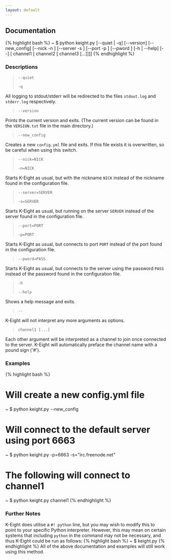 ```yaml
---
layout: default
---
```


## Documentation

{% highlight bash %}
~ $ python keight.py [--quiet | -q] [--version] [--new_config]
    [--nick -n <NICK>] [--server -s <SERVER>] [--port -p <PORT>]
    [--pword <PASS>] [-h | --help] [--]
    [ channel1 [ channel2 [ channel3 [...]]]]
{% endhighlight %}

### Descriptions
> `--quiet`
> 
> `-q`

All logging to stdout/stderr will be redirected to the files `stdout.log` and `stderr.log` respectively.

> `--version`

Prints the current version and exits.  (The current version can be found in the `VERSION.txt` file in the main directory.)

> `--new_config`

Creates a new `config.yml` file and exits.  If this file exists it is overwritten, so be careful when using this switch.

> `--nick=NICK`
>
> `-n=NICK`

Starts K-Eight as usual, but with the nickname `NICK` instead of the nickname found in the configuration file.

> `--server=SERVER`
>
> `-s=SERVER`

Starts K-Eight as usual, but running on the server `SERVER` instead of the server found in the configuration file.

> `--port=PORT`
>
> `-p=PORT`

Starts K-Eight as usual, but connects to port `PORT` instead of the port found in the configuration file.

> `--pword=PASS`

Starts K-Eight as usual, but connects to the server using the password `PASS` instead of the password found in the configuration file.

> `-h`
>
> `--help`

Shows a help message and exits.

> `--`

K-Eight will not interpret any more arguments as options.

> `channel1 [...]`

Each other argument will be interpreted as a channel to join once connected to the server.  K-Eight will automatically preface the channel name with a pound sign ('#').

### Examples

{% highlight bash %}
# Will create a new config.yml file
~ $ python keight.py --new_config
# Will connect to the default server using port 6663
~ $ python keight.py -p=6663 -s="irc.freenode.net"

# The following will connect to channel1
~ $ python keight.py channel1
{% endhighlight %}

### Further Notes
K-Eight does utilise a `#! python` line, but you may wish to modify this to point to your specific Python interpreter.  However, this may mean on certain systems that including `python` in the command may not be necessary, and thus K-Eight could be run as follows:
{% highlight bash %}
~ $ keight.py
{% endhighlight %}
All of the above documentation and examples will still work using this method.